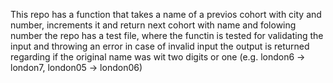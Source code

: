 This repo has a function that takes a name of a previos cohort with city and number, increments it and return next cohort with name and folowing number
the repo has a test file, where the functin is tested for validating the input and throwing an error in case of invalid input
the output is returned regarding if the original name was wit two digits or one (e.g. london6 -> london7, london05 -> london06)

